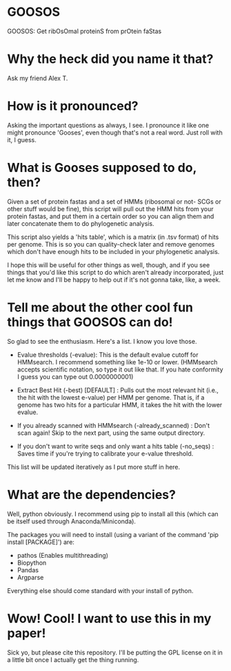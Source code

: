 # GOOSOS
GOOSOS: Get ribOsOmal proteinS from prOtein faStas

# Why the heck did you name it that?

Ask my friend Alex T.

# How is it pronounced?

Asking the important questions as always, I see. I pronounce it like one might pronounce 'Gooses', even though that's not a real word. Just roll with it, I guess.

# What is Gooses supposed to do, then?

Given a set of protein fastas and a set of HMMs (ribosomal or not- SCGs or other stuff would be fine), this script will pull out the HMM hits from your protein fastas, and put them in a certain order so you can align them and later concatenate them to do phylogenetic analysis.

This script also yields a 'hits table', which is a matrix (in .tsv format) of hits per genome. This is so you can quality-check later and remove genomes which don't have enough hits to be included in your phylogenetic analysis.

I hope this will be useful for other things as well, though, and if you see things that you'd like this script to do which aren't already incorporated, just let me know and I'll be happy to help out if it's not gonna take, like, a week.

# Tell me about the other cool fun things that GOOSOS can do!

So glad to see the enthusiasm. Here's a list. I know you love those.

- Evalue thresholds (-evalue): This is the default evalue cutoff for HMMsearch. I recommend something like 1e-10 or lower. (HMMsearch accepts scientific notation, so type it out like that. If you hate conformity I guess you can type out 0.0000000001)

- Extract Best Hit (-best) [DEFAULT] : Pulls out the most relevant hit (i.e., the hit with the lowest e-value) per HMM per genome. That is, if a genome has two hits for a particular HMM, it takes the hit with the lower evalue.

- If you already scanned with HMMsearch (-already_scanned) : Don't scan again! Skip to the next part, using the same output directory.

- If you don't want to write seqs and only want a hits table (-no_seqs) : Saves time if you're trying to calibrate your e-value threshold.

This list will be updated iteratively as I put more stuff in here.

# What are the dependencies?

Well, python obviously. I recommend using pip to install all this (which can be itself used through Anaconda/Miniconda).

The packages you will need to install (using a variant of the command 'pip install [PACKAGE]') are:

- pathos (Enables multithreading)
- Biopython
- Pandas
- Argparse

Everything else should come standard with your install of python.

# Wow! Cool! I want to use this in my paper!

Sick yo, but please cite this repository. I'll be putting the GPL license on it in a little bit once I actually get the thing running.
